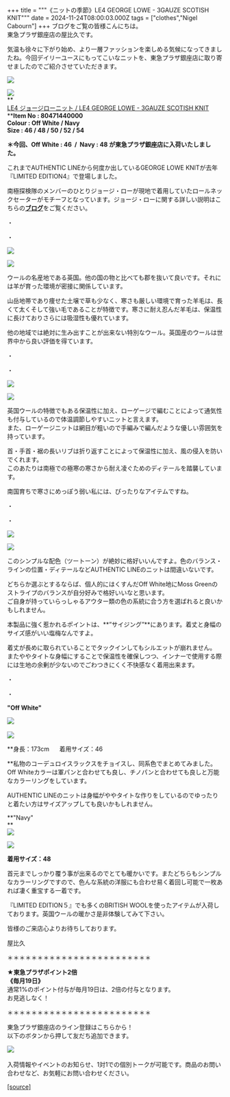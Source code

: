 +++
title = """《ニットの季節》LE4 GEORGE LOWE - 3GAUZE SCOTISH KNIT"""
date = 2024-11-24T08:00:03.000Z
tags = ["clothes","Nigel Cabourn"]
+++
ブログをご覧の皆様こんにちは。  
東急プラザ銀座店の屋比久です。

気温も徐々に下がり始め、より一層ファッションを楽しめる気候になってきましたね。今回デイリーユースにもってこいなニットを、東急プラザ銀座店に取り寄せましたのでご紹介させていただきます。  
  
  
![](https://cdn.shopify.com/s/files/1/0094/9295/5196/files/IMG_5925_480x480.jpg?v=1731989506)  
  
![](https://cdn.shopify.com/s/files/1/0094/9295/5196/files/IMG_5924_e6b407d9-9419-4073-843f-c02bc4e1b9de_480x480.jpg?v=1731989526)  
**  
[LE4 ジョージローニット / LE4 GEORGE LOWE - 3GAUZE SCOTISH KNIT](https://cabourn.jp/products/80471440000?_pos=16&_fid=5bd54afbd&_ss=c)  
****Item No : 80471440000  
Colour : Off White / Navy**  
**Size : 46 / 48 / 50 / 52 / 54**  
  
**＊今回、Off White : 46  /  Navy : 48 が東急プラザ銀座店に入荷いたしました。**

これまでAUTHENTIC LINEから何度か出しているGEORGE LOWE KNITが去年『LIMITED EDITION4』で登場しました。  
  
南極探検隊のメンバーのひとりジョージ・ローが現地で着用していたロールネックセーターがモチーフとなっています。ジョージ・ローに関する詳しい説明はこちらの[**ブログ**](https://cabourn.jp/blogs/shop-info/kichijoji20230106)をご覧ください。  
  
・  
  
・  
  
![](https://cdn.shopify.com/s/files/1/0094/9295/5196/files/IMG_5933_480x480.jpg?v=1731990245)  
  
![](https://cdn.shopify.com/s/files/1/0094/9295/5196/files/IMG_5926_2720267f-fe15-4f0b-be7f-cf950bc1918f_480x480.jpg?v=1731989714)  
  
ウールの名産地である英国。他の国の物と比べても郡を抜いて良いです。それには羊が育った環境が密接に関係しています。

山岳地帯であり痩せた土壌で草も少なく、寒さも厳しい環境で育った羊毛は、長くて太くそして強い毛であることが特徴です。寒さに耐え忍んだ羊毛は、保温性に長けておりさらには吸湿性も優れています。  
  
他の地域では絶対に生み出すことが出来ない特別なウール。英国産のウールは世界中から良い評価を得ています。  
  
・  
  
・  
  
![](https://cdn.shopify.com/s/files/1/0094/9295/5196/files/IMG_5901_7dc70e36-04fb-415d-a09a-d3ec4b7068d8_480x480.jpg?v=1732425399)

![](https://cdn.shopify.com/s/files/1/0094/9295/5196/files/IMG_6054_3cdf3e97-26aa-410b-bc44-5acb77051441_480x480.jpg?v=1732422878)

英国ウールの特徴でもある保温性に加え、ローゲージで編むことによって通気性も付与しているので体温調節しやすいニットと言えます。  
また、ローゲージニットは網目が粗いので手編みで編んだような優しい雰囲気を持っています。  
  
首・手首・裾の長いリブは折り返すことによって保温性に加え、風の侵入を防いでくれます。  
このあたりは南極での極寒の寒さから耐え凌ぐためのディテールを踏襲しています。  
  
南国育ちで寒さにめっぽう弱い私には、ぴったりなアイテムですね。  
  
・  
  
・

![](https://cdn.shopify.com/s/files/1/0094/9295/5196/files/IMG_5902_adc1cef9-099f-4af1-ad27-f1d4f1d06059_480x480.jpg?v=1731986844)  
  
![](https://cdn.shopify.com/s/files/1/0094/9295/5196/files/IMG_6055_14ba7d9a-9c15-4fb4-a225-e28526da5398_480x480.jpg?v=1732423410)  
  
このシンプルな配色（ツートーン）が絶妙に格好いいんですよ。色のバランス・ラインの位置・ディテールなどAUTHENTIC LINEのニットは間違いないです。  
  
どちらか選ぶとするならば、個人的にはくすんだOff White地にMoss Greenのストライプのバランスが自分好みで格好いいなと思います。  
ご自身が持っていらっしゃるアウター類の色の系統に合う方を選ばれると良いかもしれません。  
  
本製品に強く惹かれるポイントは、**”サイジング”**にあります。着丈と身幅のサイズ感がいい塩梅なんですよ。  
  
着丈が長めに取られていることでタックインしてもシルエットが崩れません。  
またややタイトな身幅にすることで保温性を確保しつつ、インナーで使用する際には生地の余剰が少ないのでごわつきにくく不快感なく着用出来ます。  
  
・  
  
・  
  
**"Off White"** 

![](https://cdn.shopify.com/s/files/1/0094/9295/5196/files/IMG_6058_b5567f42-b5cd-47e1-a15c-249ac64fafa7_480x480.jpg?v=1732424385)  

![](https://cdn.shopify.com/s/files/1/0094/9295/5196/files/IMG_6056_237d4788-8387-4cbf-b387-31fc712a492a_480x480.jpg?v=1732424400)  
  
**身長：173cm      着用サイズ：46  
  
**私物のコーデュロイスラックスをチョイスし、同系色でまとめてみました。  
Off Whiteカラーは軍パンと合わせても良し、チノパンと合わせても良しと万能なカラーリングをしています。  
  
AUTHENTIC LINEのニットは身幅がややタイトな作りをしているのでゆったりと着たい方はサイズアップしても良いかもしれません。  

**"Navy"  
**  
![](https://cdn.shopify.com/s/files/1/0094/9295/5196/files/IMG_5906_7534bd56-5d8e-48d2-94ed-e1f1a7fba051_480x480.jpg?v=1731986919)  
  
![](https://cdn.shopify.com/s/files/1/0094/9295/5196/files/IMG_5904_480x480.jpg?v=1731986939)  
  
**着用サイズ：48**  
  
首元までしっかり覆う事が出来るのでとても暖かいです。またどちらもシンプルなカラーリングですので、色んな系統の洋服にも合わせ易く着回し可能で一枚あれば凄く重宝する一着です。  
  
『LIMITED EDITION５』でも多くのBRITISH WOOLを使ったアイテムが入荷しております。英国ウールの暖かさ是非体験してみて下さい。  
  
皆様のご来店心よりお待ちしております。  
  
  
屋比久  
  
  
＊＊＊＊＊＊＊＊＊＊＊＊＊＊＊＊＊＊＊＊＊＊＊＊  
  
**★東急プラザポイント2倍  
《毎月19日》**  
通常1%のポイント付与が毎月19日は、2倍の付与となります。  
お見逃しなく！

  
＊＊＊＊＊＊＊＊＊＊＊＊＊＊＊＊＊＊＊＊＊＊＊＊

東急プラザ銀座店のライン登録はこちらから！  
以下のボタンから押して友だち追加できます。 

[![](https://scdn.line-apps.com/n/line_add_friends/btn/ja.png)](https://lin.ee/BYB8FHk) 

入荷情報やイベントのお知らせ、1対1での個別トークが可能です。商品のお問い合わせなど、お気軽にお問い合わせください。

[[source]](https://cabourn.jp/blogs/shop-info/tokyuplazaginza-20241124)

